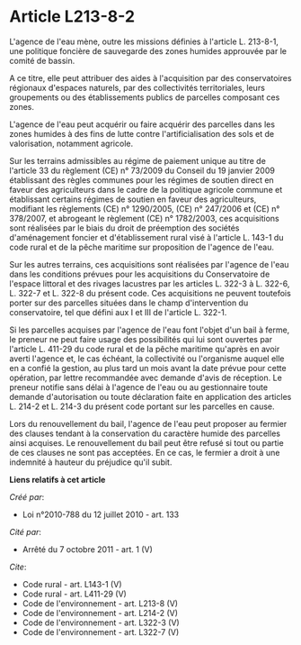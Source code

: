 # Article L213-8-2

L'agence de l'eau mène, outre les missions définies à l'article L. 213-8-1, une politique foncière de sauvegarde des zones
humides approuvée par le comité de bassin. 

A ce titre, elle peut attribuer des aides à l'acquisition par des conservatoires régionaux d'espaces naturels, par des
collectivités territoriales, leurs groupements ou des établissements publics de parcelles composant ces zones. 

L'agence de l'eau peut acquérir ou faire acquérir des parcelles dans les zones humides à des fins de lutte contre
l'artificialisation des sols et de valorisation, notamment agricole. 

Sur les terrains admissibles au régime de paiement unique au titre de l'article 33 du règlement (CE) n° 73/2009 du Conseil du
19 janvier 2009 établissant des règles communes pour les régimes de soutien direct en faveur des agriculteurs dans le cadre
de la politique agricole commune et établissant certains régimes de soutien en faveur des agriculteurs, modifiant les
règlements (CE) n° 1290/2005, (CE) n° 247/2006 et (CE) n° 378/2007, et abrogeant le règlement (CE) n° 1782/2003, ces
acquisitions sont réalisées par le biais du droit de préemption des sociétés d'aménagement foncier et d'établissement rural
visé à l'article L. 143-1 du code rural et de la pêche maritime sur proposition de l'agence de l'eau. 

Sur les autres terrains, ces acquisitions sont réalisées par l'agence de l'eau dans les conditions prévues pour les
acquisitions du Conservatoire de l'espace littoral et des rivages lacustres par les articles L. 322-3 à L. 322-6, L. 322-7 et
L. 322-8 du présent code. Ces acquisitions ne peuvent toutefois porter sur des parcelles situées dans le champ d'intervention
du conservatoire, tel que défini aux I et III de l'article L. 322-1. 

Si les parcelles acquises par l'agence de l'eau font l'objet d'un bail à ferme, le preneur ne peut faire usage des
possibilités qui lui sont ouvertes par l'article L. 411-29 du code rural et de la pêche maritime qu'après en avoir averti
l'agence et, le cas échéant, la collectivité ou l'organisme auquel elle en a confié la gestion, au plus tard un mois avant la
date prévue pour cette opération, par lettre recommandée avec demande d'avis de réception. Le preneur notifie sans délai à
l'agence de l'eau ou au gestionnaire toute demande d'autorisation ou toute déclaration faite en application des articles L.
214-2 et L. 214-3 du présent code portant sur les parcelles en cause. 

Lors du renouvellement du bail, l'agence de l'eau peut proposer au fermier des clauses tendant à la conservation du caractère
humide des parcelles ainsi acquises. Le renouvellement du bail peut être refusé si tout ou partie de ces clauses ne sont pas
acceptées. En ce cas, le fermier a droit à une indemnité à hauteur du préjudice qu'il subit.

**Liens relatifs à cet article**

_Créé par_:

  - Loi n°2010-788 du 12 juillet 2010 - art. 133

_Cité par_:

  - Arrêté du 7 octobre 2011 - art. 1 (V)

_Cite_:

  - Code rural - art. L143-1 (V)
  - Code rural - art. L411-29 (V)
  - Code de l'environnement - art. L213-8 (V)
  - Code de l'environnement - art. L214-2 (V)
  - Code de l'environnement - art. L322-3 (V)
  - Code de l'environnement - art. L322-7 (V)
